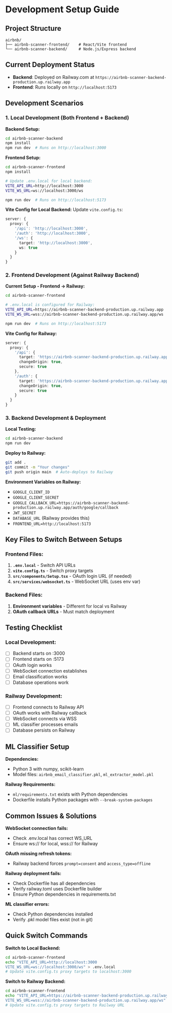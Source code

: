 # Development Setup Guide

## Project Structure
```
airbnb/
├── airbnb-scanner-frontend/    # React/Vite frontend
└── airbnb-scanner-backend/     # Node.js/Express backend
```

## Current Deployment Status
- **Backend**: Deployed on Railway.com at `https://airbnb-scanner-backend-production.up.railway.app`
- **Frontend**: Runs locally on `http://localhost:5173`

## Development Scenarios

### 1. Local Development (Both Frontend + Backend)

**Backend Setup:**
```bash
cd airbnb-scanner-backend
npm install
npm run dev  # Runs on http://localhost:3000
```

**Frontend Setup:**
```bash
cd airbnb-scanner-frontend
npm install

# Update .env.local for local backend:
VITE_API_URL=http://localhost:3000
VITE_WS_URL=ws://localhost:3000/ws

npm run dev  # Runs on http://localhost:5173
```

**Vite Config for Local Backend:**
Update `vite.config.ts`:
```typescript
server: {
  proxy: {
    '/api': 'http://localhost:3000',
    '/auth': 'http://localhost:3000',
    '/ws': {
      target: 'http://localhost:3000',
      ws: true
    }
  }
}
```

### 2. Frontend Development (Against Railway Backend)

**Current Setup - Frontend → Railway:**
```bash
cd airbnb-scanner-frontend

# .env.local is configured for Railway:
VITE_API_URL=https://airbnb-scanner-backend-production.up.railway.app
VITE_WS_URL=wss://airbnb-scanner-backend-production.up.railway.app/ws

npm run dev  # Runs on http://localhost:5173
```

**Vite Config for Railway:**
```typescript
server: {
  proxy: {
    '/api': {
      target: 'https://airbnb-scanner-backend-production.up.railway.app',
      changeOrigin: true,
      secure: true
    },
    '/auth': {
      target: 'https://airbnb-scanner-backend-production.up.railway.app',
      changeOrigin: true,
      secure: true
    }
  }
}
```

### 3. Backend Development & Deployment

**Local Testing:**
```bash
cd airbnb-scanner-backend
npm run dev
```

**Deploy to Railway:**
```bash
git add .
git commit -m "Your changes"
git push origin main  # Auto-deploys to Railway
```

**Environment Variables on Railway:**
- `GOOGLE_CLIENT_ID`
- `GOOGLE_CLIENT_SECRET` 
- `GOOGLE_CALLBACK_URL=https://airbnb-scanner-backend-production.up.railway.app/auth/google/callback`
- `JWT_SECRET`
- `DATABASE_URL` (Railway provides this)
- `FRONTEND_URL=http://localhost:5173`

## Key Files to Switch Between Setups

### Frontend Files:
1. **`.env.local`** - Switch API URLs
2. **`vite.config.ts`** - Switch proxy targets
3. **`src/components/Setup.tsx`** - OAuth login URL (if needed)
4. **`src/services/websocket.ts`** - WebSocket URL (uses env var)

### Backend Files:
1. **Environment variables** - Different for local vs Railway
2. **OAuth callback URLs** - Must match deployment

## Testing Checklist

### Local Development:
- [ ] Backend starts on :3000
- [ ] Frontend starts on :5173  
- [ ] OAuth login works
- [ ] WebSocket connection establishes
- [ ] Email classification works
- [ ] Database operations work

### Railway Development:
- [ ] Frontend connects to Railway API
- [ ] OAuth works with Railway callback
- [ ] WebSocket connects via WSS
- [ ] ML classifier processes emails
- [ ] Database persists on Railway

## ML Classifier Setup

**Dependencies:**
- Python 3 with numpy, scikit-learn
- Model files: `airbnb_email_classifier.pkl`, `ml_extractor_model.pkl`

**Railway Requirements:**
- `ml/requirements.txt` exists with Python dependencies
- Dockerfile installs Python packages with `--break-system-packages`

## Common Issues & Solutions

**WebSocket connection fails:**
- Check .env.local has correct WS_URL
- Ensure ws:// for local, wss:// for Railway

**OAuth missing refresh tokens:**
- Railway backend forces `prompt=consent` and `access_type=offline`

**Railway deployment fails:**
- Check Dockerfile has all dependencies
- Verify railway.toml uses Dockerfile builder
- Ensure Python dependencies in requirements.txt

**ML classifier errors:**
- Check Python dependencies installed
- Verify .pkl model files exist (not in git)

## Quick Switch Commands

**Switch to Local Backend:**
```bash
cd airbnb-scanner-frontend
echo "VITE_API_URL=http://localhost:3000
VITE_WS_URL=ws://localhost:3000/ws" > .env.local
# Update vite.config.ts proxy targets to localhost:3000
```

**Switch to Railway Backend:**
```bash
cd airbnb-scanner-frontend  
echo "VITE_API_URL=https://airbnb-scanner-backend-production.up.railway.app
VITE_WS_URL=wss://airbnb-scanner-backend-production.up.railway.app/ws" > .env.local
# Update vite.config.ts proxy targets to Railway URL
```